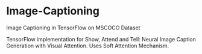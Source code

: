 # Image-Captioning
Image Captioning in TensorFlow on MSCOCO Dataset


TensorFlow implementation for Show, Attend and Tell: Neural Image Caption Generation with Visual Attention.
Uses Soft Attention Mechanism.
